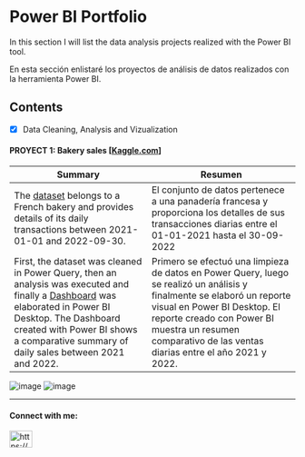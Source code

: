 # Power BI Portfolio

<!--

**Fraan-Lab/Fraan-Lab** is a ✨ _special_ ✨ repository because its `README.md` (this file) appears on your GitHub profile. -->

<p> In this section I will list the data analysis projects realized with the Power BI tool. </p>

<p> En esta sección enlistaré los proyectos de análisis de datos realizados con la herramienta Power BI. </p>

## Contents
  - [x] Data Cleaning, Analysis and Vizualization 
 #### PROYECT 1: Bakery sales [[Kaggle.com](https://www.kaggle.com/)]

|  Summary | Resumen  |
| ---- | ---- |
| The  [dataset](https://github.com/Fraan-Lab/Data_Analysis_Portfolio/blob/main/DATASETS/bakery_sales.csv) belongs to a French bakery and provides details of its daily transactions between 2021-01-01 and 2022-09-30.| El conjunto de datos pertenece a una panadería francesa y proporciona los detalles de sus transacciones diarias entre el 01-01-2021 hasta el 30-09-2022|
| First, the dataset was cleaned in Power Query, then an analysis was executed and finally a [Dashboard](https://github.com/Fraan-Lab/Power-BI-Portfolio/blob/main/Bakery%20sales/Bakery_sales.pbix) was elaborated in Power BI Desktop. The Dashboard created with Power BI shows a comparative summary of daily sales between 2021 and 2022. | Primero se efectuó una limpieza de datos en Power Query, luego se realizó un análisis y finalmente se elaboró un reporte visual en Power BI Desktop. El reporte creado con Power BI muestra un resumen comparativo de las ventas diarias entre el año 2021 y 2022. |

![image](https://github.com/Fraan-Lab/Power-BI-Portfolio/blob/main/Bakery%20sales/Dashboard%202021%20Bakery_sales.png)
![image](https://github.com/Fraan-Lab/Power-BI-Portfolio/blob/main/Bakery%20sales/Dashboard%202022%20Bakery_sales.png)

___________________________________________________________________________________________________________________________________
<h4 align="left">Connect with me:</h4>
<p align="left">
<a href="https://linkedin.com/in/https://www.linkedin.com/in/franlabarcag/" target="blank"><img align="center" src="https://raw.githubusercontent.com/rahuldkjain/github-profile-readme-generator/master/src/images/icons/Social/linked-in-alt.svg" alt="https://www.linkedin.com/in/franlabarcag/" height="30" width="40" /></a>
</p>

